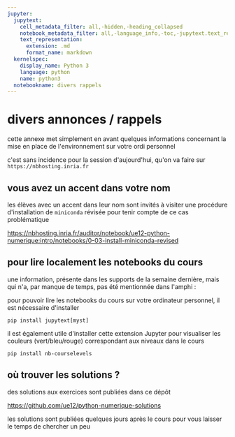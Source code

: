 ```yaml
---
jupyter:
  jupytext:
    cell_metadata_filter: all,-hidden,-heading_collapsed
    notebook_metadata_filter: all,-language_info,-toc,-jupytext.text_representation.jupytext_version,-jupytext.text_representation.format_version
    text_representation:
      extension: .md
      format_name: markdown
  kernelspec:
    display_name: Python 3
    language: python
    name: python3
  notebookname: divers rappels
---
```


# divers annonces / rappels

cette annexe met simplement en avant quelques informations concernant la mise en place de l'environnement sur votre ordi personnel

c'est sans incidence pour la session d'aujourd'hui, qu'on va faire sur `https://nbhosting.inria.fr`


## vous avez un accent dans votre nom

les élèves avec un accent dans leur nom sont invités à visiter une procédure d'installation de `miniconda` révisée pour tenir compte de ce cas problématique

https://nbhosting.inria.fr/auditor/notebook/ue12-python-numerique:intro/notebooks/0-03-install-miniconda-revised


## pour lire localement les notebooks du cours

une information, présente dans les supports de la semaine dernière, mais qui n'a, par manque de temps, pas été mentionnée dans l'amphi :

pour pouvoir lire les notebooks du cours sur votre ordinateur personnel, il est nécessaire d'installer

    pip install jupytext[myst]
    
il est également utile d'installer cette extension Jupyter pour visualiser les couleurs (vert/bleu/rouge) correspondant aux niveaux dans le cours

    pip install nb-courselevels


## où trouver les solutions ?

des solutions aux exercices sont publiées dans ce dépôt

https://github.com/ue12/python-numerique-solutions

les solutions sont publiées quelques jours après le cours pour vous laisser le temps de chercher un peu
